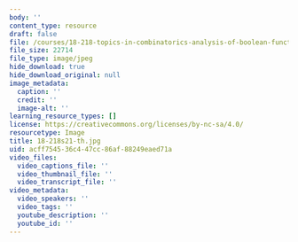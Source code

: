 ```yaml
---
body: ''
content_type: resource
draft: false
file: /courses/18-218-topics-in-combinatorics-analysis-of-boolean-functions-spring-2021/18-218s21-th.jpg
file_size: 22714
file_type: image/jpeg
hide_download: true
hide_download_original: null
image_metadata:
  caption: ''
  credit: ''
  image-alt: ''
learning_resource_types: []
license: https://creativecommons.org/licenses/by-nc-sa/4.0/
resourcetype: Image
title: 18-218s21-th.jpg
uid: acff7545-36c4-47cc-86af-88249eaed71a
video_files:
  video_captions_file: ''
  video_thumbnail_file: ''
  video_transcript_file: ''
video_metadata:
  video_speakers: ''
  video_tags: ''
  youtube_description: ''
  youtube_id: ''
---
```

